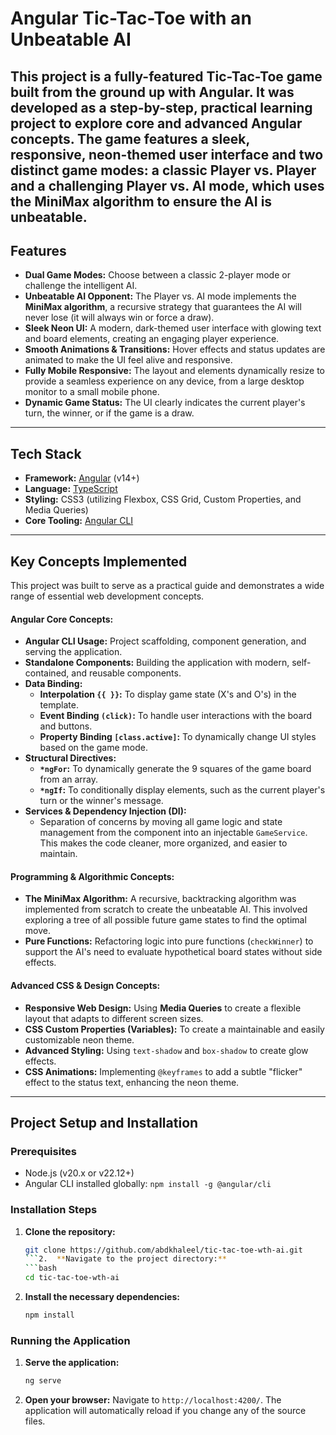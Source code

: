 # Angular Tic-Tac-Toe with an Unbeatable AI

This project is a fully-featured Tic-Tac-Toe game built from the ground up with Angular. It was developed as a step-by-step, practical learning project to explore core and advanced Angular concepts. The game features a sleek, responsive, neon-themed user interface and two distinct game modes: a classic Player vs. Player and a challenging Player vs. AI mode, which uses the MiniMax algorithm to ensure the AI is unbeatable.
---

## Features

*   **Dual Game Modes:** Choose between a classic 2-player mode or challenge the intelligent AI.
*   **Unbeatable AI Opponent:** The Player vs. AI mode implements the **MiniMax algorithm**, a recursive strategy that guarantees the AI will never lose (it will always win or force a draw).
*   **Sleek Neon UI:** A modern, dark-themed user interface with glowing text and board elements, creating an engaging player experience.
*   **Smooth Animations & Transitions:** Hover effects and status updates are animated to make the UI feel alive and responsive.
*   **Fully Mobile Responsive:** The layout and elements dynamically resize to provide a seamless experience on any device, from a large desktop monitor to a small mobile phone.
*   **Dynamic Game Status:** The UI clearly indicates the current player's turn, the winner, or if the game is a draw.

---

## Tech Stack

*   **Framework:** [Angular](https://angular.io/) (v14+)
*   **Language:** [TypeScript](https://www.typescriptlang.org/)
*   **Styling:** CSS3 (utilizing Flexbox, CSS Grid, Custom Properties, and Media Queries)
*   **Core Tooling:** [Angular CLI](https://angular.io/cli)

---

## Key Concepts Implemented

This project was built to serve as a practical guide and demonstrates a wide range of essential web development concepts.

#### **Angular Core Concepts:**
*   **Angular CLI Usage:** Project scaffolding, component generation, and serving the application.
*   **Standalone Components:** Building the application with modern, self-contained, and reusable components.
*   **Data Binding:**
    *   **Interpolation `{{ }}`:** To display game state (X's and O's) in the template.
    *   **Event Binding `(click)`:** To handle user interactions with the board and buttons.
    *   **Property Binding `[class.active]`:** To dynamically change UI styles based on the game mode.
*   **Structural Directives:**
    *   **`*ngFor`:** To dynamically generate the 9 squares of the game board from an array.
    *   **`*ngIf`:** To conditionally display elements, such as the current player's turn or the winner's message.
*   **Services & Dependency Injection (DI):**
    *   Separation of concerns by moving all game logic and state management from the component into an injectable `GameService`. This makes the code cleaner, more organized, and easier to maintain.

#### **Programming & Algorithmic Concepts:**
*   **The MiniMax Algorithm:** A recursive, backtracking algorithm was implemented from scratch to create the unbeatable AI. This involved exploring a tree of all possible future game states to find the optimal move.
*   **Pure Functions:** Refactoring logic into pure functions (`checkWinner`) to support the AI's need to evaluate hypothetical board states without side effects.

#### **Advanced CSS & Design Concepts:**
*   **Responsive Web Design:** Using **Media Queries** to create a flexible layout that adapts to different screen sizes.
*   **CSS Custom Properties (Variables):** To create a maintainable and easily customizable neon theme.
*   **Advanced Styling:** Using `text-shadow` and `box-shadow` to create glow effects.
*   **CSS Animations:** Implementing `@keyframes` to add a subtle "flicker" effect to the status text, enhancing the neon theme.

---

## Project Setup and Installation

### Prerequisites
*   Node.js (v20.x or v22.12+)
*   Angular CLI installed globally: `npm install -g @angular/cli`

### Installation Steps

1.  **Clone the repository:**
    ```bash
    git clone https://github.com/abdkhaleel/tic-tac-toe-wth-ai.git
    ```2.  **Navigate to the project directory:**
    ```bash
    cd tic-tac-toe-wth-ai
    ```
3.  **Install the necessary dependencies:**
    ```bash
    npm install
    ```

### Running the Application

1.  **Serve the application:**
    ```bash
    ng serve
    ```
2.  **Open your browser:**
    Navigate to `http://localhost:4200/`. The application will automatically reload if you change any of the source files.
